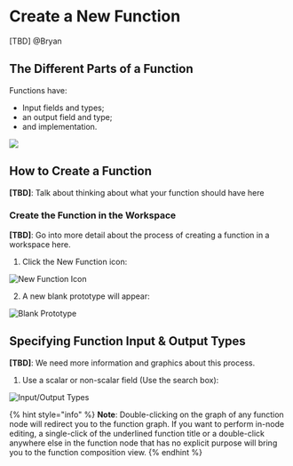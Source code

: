 # Create a New Function

\[TBD\] @Bryan

## The Different Parts of a Function <a id="function-inputs-outputs-and-implementation"></a>

Functions have:

* Input fields and types;
* an output field and type;
* and implementation.

![](https://blobscdn.gitbook.com/v0/b/gitbook-28427.appspot.com/o/assets%2F-LWSKjuJIsK0lFXCaEtL%2F-LYDuu238dTgGR09OmwW%2F-LYDvbQ-gNCGGD_B-TuO%2Fimage.png?alt=media&token=ea98341b-4ab5-4bb5-b5a6-011f32b1b88a)

## How to Create a Function <a id="creating-a-new-function"></a>

**\[TBD\]**: Talk about thinking about what your function should have here

### Create the Function in the Workspace <a id="create-the-function-in-the-workspace"></a>

**\[TBD\]**: Go into more detail about the process of creating a function in a workspace here.  
  
1. Click the New Function icon:

![New Function Icon](https://blobscdn.gitbook.com/v0/b/gitbook-28427.appspot.com/o/assets%2F-LWSKjuJIsK0lFXCaEtL%2F-LYDuu238dTgGR09OmwW%2F-LYDwLgyOegItx8zFhqt%2Fimage.png?alt=media&token=d7f12b6a-07f1-432b-9a5e-9a2450f52514)

2. A new blank prototype will appear:

![Blank Prototype](https://blobscdn.gitbook.com/v0/b/gitbook-28427.appspot.com/o/assets%2F-LWSKjuJIsK0lFXCaEtL%2F-LYDuu238dTgGR09OmwW%2F-LYDwcgVZqS-tHjPm7Hd%2Fimage.png?alt=media&token=0b90ecc1-d7c1-4ace-a7c2-9e143cbc6b5b)

## Specifying Function Input & Output Types

**\[TBD\]**: We need more information and graphics about this process.  
  
1.  Use a scalar or non-scalar field \(Use the search box\):

![Input/Output Types](https://blobscdn.gitbook.com/v0/b/gitbook-28427.appspot.com/o/assets%2F-LWSKjuJIsK0lFXCaEtL%2F-LYDuu238dTgGR09OmwW%2F-LYDx7kZGFtKMlUAJ3Ya%2Fimage.png?alt=media&token=c719cadd-52bb-477f-af2e-47089eac407e)

{% hint style="info" %}
**Note**:  Double-clicking on the graph of any function node will redirect you to the function graph. If you want to perform in-node editing, a single-click of the underlined function title or a double-click anywhere else in the function node that has no explicit purpose will bring you to the function composition view.
{% endhint %}



